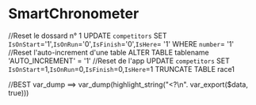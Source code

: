 # SmartChronometer

//Reset le dossard  n° 1
UPDATE `competitors` SET `IsOnStart`='1',`IsOnRun`='0',`IsFinish`='0',`IsHere`= '1' WHERE `number`= '1'
//Reset l'auto-increment d'une table
ALTER TABLE tablename 'AUTO_INCREMENT' = '1'
//Reset de l'app
UPDATE `competitors` SET `IsOnStart`=1,`IsOnRun`=0,`IsFinish`=0,`IsHere`=1
TRUNCATE TABLE race1

//BEST var_dump ==>
var_dump(highlight_string("<?\n". var_export($data, true)))